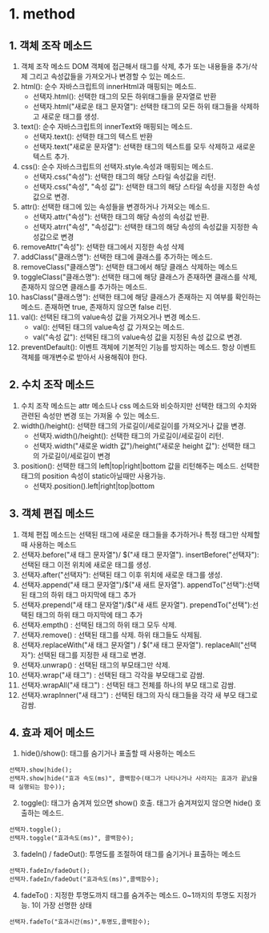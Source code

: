 # 1. method

## 1. 객체 조작 메소드

1. 객체 조작 메소드 DOM 객체에 접근해서 태그를 삭제, 추가 또는 내용들을 추가/삭제 그리고 속성값들을 가져오거나 변경할 수 있는 메소드.
2. html(): 순수 자바스크립트의 innerHtml과 매핑되는 메소드.
   - 선택자.html(): 선택한 태그의 모든 하위태그들을 문자열로 반환
   - 선택자.html("새로운 태그 문자열"): 선택한 태그의 모든 하위 태그들을 삭제하고 새로운 태그를 생성.
3. text(): 순수 자바스크립트의 innerText와 매핑되는 메소드.
   - 선택자.text(): 선택한 태그의 텍스트 반환
   - 선택자.text("새로운 문자열"): 선택한 태그의 텍스트를 모두 삭제하고 새로운 텍스트 추가.
4. css(): 순수 자바스크립트의 선택자.style.속성과 매핑되는 메소드.
   - 선택자.css("속성"): 선택한 태그의 해당 스타일 속성값을 리턴.
   - 선택자.css("속성", "속성 값"): 선택한 태그의 해당 스타일 속성을 지정한 속성값으로 변경.
5. attr(): 선택한 태그에 있는 속성들을 변경하거나 가져오는 메소드.
   - 선택자.attr("속성"): 선택한 태그의 해당 속성의 속성값 반환.
   - 선택자.atrr("속성", "속성값"): 선택한 태그의 해당 속성의 속성값을 지정한 속성값으로 변경
6. removeAttr("속성"): 선택한 태그에서 지정한 속성 삭제
7. addClass("클래스명"): 선택한 태그에 클래스를 추가하는 메소드.
8. removeClass("클래스명"): 선택한 태그에서 해당 클래스 삭제하는 메소드
9. toggleClass("클래스명"): 선택한 태그에 해당 클래스가 존재하면 클래스를 삭제, 존재하지 않으면 클래스를 추가하는 메소드.
10. hasClass("클래스명"): 선택한 태그에 해당 클래스가 존재하는 지 여부를 확인하는 메소드. 존재하면 true, 존재하지 않으면 false 리턴.
11. val(): 선택된 태그의 value속성 값을 가져오거나 변경 메소드.
    - val(): 선택된 태그의 value속성 값 가져오는 메소드.
    - val("속성 값"): 선택된 태그의 value속성 값을 지정된 속성 값으로 변경.
12. preventDefault(): 이벤트 객체에 기본적인 기능를 방지하는 메소드. 항상 이벤트객체를 매개변수로 받아서 사용해줘야 한다.

## 2. 수치 조작 메소드

1. 수치 조작 메소드는 attr 메소드나 css 메소드와 비슷하지만 선택한 태그의 수치와 관련된 속성만 변경 또는 가져올 수 있는 메소드.
2. width()/height(): 선택한 태그의 가로길이/세로길이를 가져오거나 값을 변경.
   - 선택자.width()/height(): 선택한 태그의 가로길이/세로길이 리턴.
   - 선택자.width("새로운 width 값")/height("새로운 height 값"): 선택한 태그의 가로길이/세로길이 변경
3. position(): 선택한 태그의 left|top|right|bottom 값을 리턴해주는 메소드. 선택한 태그의 position 속성이 static아닐때만 사용가능.
   - 선택자.position().left|right|top|bottom

## 3. 객체 편집 메소드

1. 객체 편집 메소드는 선택된 태그에 새로운 태그들을 추가하거나 특정 태그만 삭제할 때 사용하는 메소드
2. 선택자.before("새 태그 문자열")/ $("새 태그 문자열"). insertBefore("선택자"): 선택된 태그 이전 위치에 새로운 태그를 생성.
3. 선택자.after("선택자"): 선택된 태그 이후 위치에 새로운 태그를 생성.
4. 선택자.append("새 태그 문자열")/$("새 새트 문자열"). appendTo("선택"):선택된 태그의 하위 태그 마지막에 태그 추가
5. 선택자.prepend("새 태그 문자열")/$("새 새트 문자열"). prependTo("선택"):선택된 태그의 하위 태그 마지막에 태그 추가
6. 선택자.empth() : 선택된 태그의 하위 태그 모두 삭제.
7. 선택자.remove() : 선택된 태그를 삭제. 하위 태그들도 삭제됨.
8. 선택자.replaceWith("새 태그 문자열") / $("새 태그 문자열"). replaceAll("선택자"): 선택된 태그를 지정한 새 태그로 변경.
9. 선택자.unwrap() : 선택된 태그의 부모태그만 삭제.
10. 선택자.wrap("새 태그") : 선택된 태그 각각을 부모태그로 감쌈.
11. 선택자.wrapAll("새 태그") : 선택된 태그 전체를 하나의 부모 태그로 감쌈.
12. 선택자.wrapInner("새 태그") : 선택된 태그의 자식 태그들을 각각 새 부모 태그로 감쌈.

## 4. 효과 제어 메소드

1. hide()/show(): 태그를 숨기거나 표출할 때 사용하는 메소드

```
선택자.show|hide();
선택자.show|hide("효과 속도(ms)", 콜백함수(태그가 나타나거나 사라지는 효과가 끝났을 때 실행되는 함수));
```

2. toggle(): 태그가 숨겨져 있으면 show() 호출. 태그가 숨겨져있지 않으면 hide() 호출하는 메소드.

```
선택자.toggle();
선택자.toggle("효과속도(ms)", 콜백함수);
```

3. fadeIn() / fadeOut(): 투명도를 조절하여 태그를 숨기거나 표출하는 메소드

```
선택자.fadeIn/fadeOut();
선택자.fadeIn/fadeOut("효과속도(ms)",콜백함수);
```

4. fadeTo() : 지정한 투명도까지 태그를 숨겨주는 메소드. 0~1까지의 투명도 지정가능. 1이 가장 선명한 상태

```
선택자.fadeTo("효과시간(ms)",투명도,콜백함수);
```
